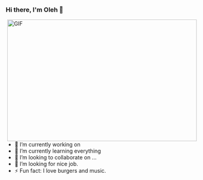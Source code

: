 ### Hi there, I'm Oleh 👋
<img align='right' alt='GIF' src='https://dribbble.com/shots/11419536-Deep-Working' width='500' height='320' />

- 🔭 I’m currently working on 
- 🌱 I’m currently learning everything
- 👯 I’m looking to collaborate on ...
- 🤔 I’m looking for nice job. 
- ⚡ Fun fact: I love burgers and music.



